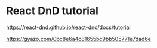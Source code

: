 # React DnD tutorial
https://react-dnd.github.io/react-dnd/docs/tutorial

https://gyazo.com/0bc8e6a4c81655bc9bb505771e7dad6e